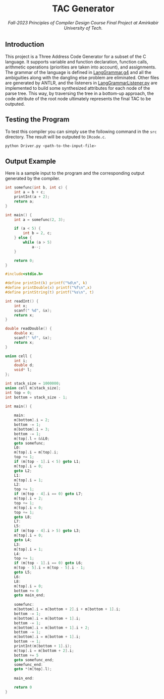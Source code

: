 <h1 align="center">TAC Generator</h1>
<h6 align="center">Fall-2023 Principles of Compiler Design Course Final Project at Amirkabir University of Tech.</h6>


## Introduction
This project is a Three Address Code Generator for a subset of the C language. 
It supports variable and function declaration, function calls, arithmetic operations (priorities are taken into account), and assignments. \
The grammar of the language is defined in [LangGrammar.g4](https://github.com/NegarMov/TAC-Generator/blob/master/LangGrammar.g4) and all the ambiguities along with the dangling else problem are eliminated. 
Other files are generated by ANTLR, and the listeners in [LangGrammarListener.py](https://github.com/NegarMov/TAC-Generator/blob/master/src/LangGrammarListener.py) are implemented to build some synthesized attributes for each node of the parse tree. This way, by traversing the tree in a bottom-up approach, the code attribute of the root node ultimately represents the final TAC to be outputed. 

## Testing the Program
To test this compiler you can simply use the following command in the `src` directory. The result will be outputed to `IRcode.c`.

```bash
python Driver.py <path-to-the-input-file>
```

## Output Example

Here is a sample input to the program and the corresponding output generated by the compiler.

```c
int somefunc(int b, int c) {
    int a = b + c;
    printInt(a + 2);
    return a;
}

int main() {
    int a = somefunc(2, 3);

    if (a < 5) {
        int b = 2, c;
    } else {
        while (a > 5)
            a--;
    }

    return 0;
}
```

```c
#include<stdio.h> 

#define printInt(k) printf("%d\n", k) 
#define printDouble(x) printf("%f\n",x) 
#define printString(t) printf("%s\n", t) 

int readInt() { 
    int x; 
    scanf(" %d", &x); 
    return x; 
} 

double readDouble() { 
    double x; 
    scanf(" %f", &x); 
    return x; 
}

union cell { 
    int i; 
    double d; 
    void* l; 
};

int stack_size = 1000000; 
union cell m[stack_size]; 
int top = 0;
int bottom = stack_size - 1;

int main() {
	
	main:
	m[bottom].i = 2;
	bottom -= 1;
	m[bottom].i = 3;
	bottom -= 1;
	m[top].l = &&L0;
	goto somefunc;
	L0:
	m[top].i = m[top].i;
	top += 1;
	if (m[top - 1].i < 5) goto L1;
	m[top].i = 0;
	goto L2;
	L1:
	m[top].i = 1;
	L2:
	top += 1;
	if (m[top - 4].i == 0) goto L7;
	m[top].i = 2;
	top += 1;
	m[top].i = 0;
	top += 1;
	goto L8;
	L7:
	L5:
	if (m[top - 4].i > 5) goto L3;
	m[top].i = 0;
	goto L4;
	L3:
	m[top].i = 1;
	L4:
	top += 1;
	if (m[top - 1].i == 0) goto L6;
	m[top - 5].i = m[top - 5].i - 1;
	goto L5;
	L6:
	L8:
	m[top].i = 0;
	bottom += 0
	goto main_end;
	
	somefunc:
	m[bottom].i = m[bottom + 2].i + m[bottom + 1].i;
	bottom -= 1;
	m[bottom].i = m[bottom + 1].i;
	bottom -= 1;
	m[bottom].i = m[bottom + 1].i + 2;
	bottom -= 1;
	m[bottom].i = m[bottom + 1].i;
	bottom -= 1;
	printInt(m[bottom + 1].i);
	m[top].i = m[bottom + 2].i;
	bottom += 5
	goto somefunc_end;
	somefunc_end:
	goto *(m[top].l);
	
	main_end:

    return 0
}
```
